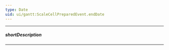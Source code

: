 ```yaml
---
type: Date
uid: ui/gantt:ScaleCellPreparedEvent.endDate
---
```

---
##### shortDescription
<!-- Description goes here -->

---
<!-- Description goes here -->